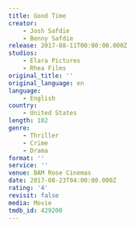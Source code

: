 ```yaml
---
title: Good Time
creator:
    - Josh Safdie
    - Benny Safdie
release: 2017-08-11T00:00:00.000Z
studios:
    - Elara Pictures
    - Rhea Films
original_title: ''
original_language: en
language:
    - English
country:
    - United States
length: 102
genre:
    - Thriller
    - Crime
    - Drama
format: ''
service: ''
venue: BAM Rose Cinemas
date: 2017-08-23T04:00:00.000Z
rating: '4'
revisit: false
media: Movie
tmdb_id: 429200
---
```



